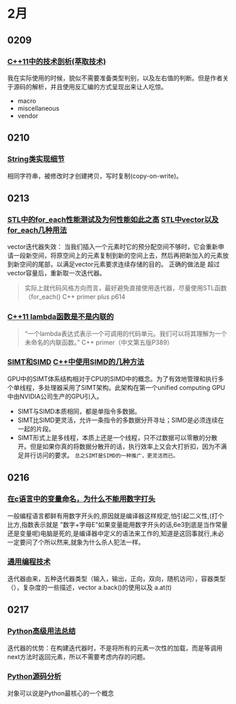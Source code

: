 # 2月

## 0209

### [C++11中的技术剖析(萃取技术)](https://www.cnblogs.com/mod109/p/9236401.html)
我在实际使用的时候，貌似不需要准备类型判别，以及左右值的判断。但是作者关于源码的解析，并且使用反汇编的方式呈现出来让人吃惊。

+ macro
+ miscellaneous
+ vendor

## 0210

### [String类实现细节](C++编程思想_第二卷_C3.1_P59)
相同字符串，被修改时才创建拷贝，写时复制(copy-on-write)。

## 0213

### [STL中的for_each性能测试及为何性能如此之高](https://bbs.csdn.net/topics/380148763)   [STL中vector以及 for_each几种用法](https://blog.csdn.net/u011641885/article/details/44539955)
vector迭代器失效：  当我们插入一个元素时它的预分配空间不够时，它会重新申请一段新空间，将原空间上的元素复制到新的空间上去，然后再把新加入的元素放到新空间的尾部，以满足vector元素要求连续存储的目的。  正确的做法是  超过vector容量后，重新取一次迭代器。
>实际上就代码风格方向而言，最好避免直接使用迭代器，尽量使用STL函数（for_each()
>                                                                                                         C++ primer plus p614


### [C++11 lambda函数是不是内联的](https://zhidao.baidu.com/question/1370704972325632139.html)
>“一个lambda表达式表示一个可调用的代码单元。我们可以将其理解为一个未命名的内联函数。” 
>                                                                                                          C++ primer（中文第五版P389）

### [SIMT和SIMD](https://blog.csdn.net/kebu12345678/article/details/79069188)  [C++中使用SIMD的几种方法](https://blog.csdn.net/a812073479/article/details/80549436)
GPU中的SIMT体系结构相对于CPU的SIMD中的概念。为了有效地管理和执行多个单线程，多处理器采用了SIMT架构。此架构在第一个unified computing GPU中由NVIDIA公司生产的GPU引入。

+ SIMT与SIMD本质相同，都是单指令多数据。
+ SIMT比SIMD更灵活，允许一条指令的多数据分开寻址；SIMD是必须连续在一起的片段。
+ SIMT形式上是多线程，本质上还是一个线程，只不过数据可以零散的分散开。但是如果你真的将数据分散开的话，执行效率上又会大打折扣，因为不满足并行访问的要求。
`总之SIMT是SIMD的一种推广，更灵活而已。`

## 0216

### [在c语言中的变量命名，为什么不能用数字打头](https://zhidao.baidu.com/question/262495086.html)
一般编程语言都鲜有用数字开头的,原因就是编译器这样规定,怕引起二义性,(打个比方,指数表示就是 "数字+字母E"如果变量能用数字开头的话,6e3到底是当作常量还是变量呢)电脑是死的,是编译器中定义的语法来工作的,知道是这回事就行,未必一定要问了个所以然来,就象为什么杀人犯法一样。

### [通用编程技术](C++PrimerPlus_C16.4_p611-p631)
迭代器由来，五种迭代器类型（输入，输出，正向，双向，随机访问），容器类型（），复杂度的一些描述，vector a.back()的使用以及 a.at(t)

## 0217

### [Python高级用法总结](https://www.cnblogs.com/ybjourney/p/8463058.html)
迭代器的优势：在构建迭代器时，不是将所有的元素一次性的加载，而是等调用next方法时返回元素，所以不需要考虑内存的问题。

### [Python源码分析](https://www.cnblogs.com/ybjourney/p/6139461.html)
对象可以说是Python最核心的一个概念

